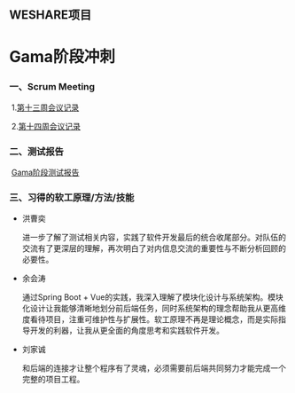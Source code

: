 ## WESHARE项目

# Gama阶段冲刺

### 一、Scrum Meeting

​	1.[第十三周会议记录](./week13.html)

​	2.[第十四周会议记录](./week14.html)

### 二、测试报告

​	[Gama阶段测试报告](./gamaTesting.html)

### 三、习得的软工原理/方法/技能

- 洪曹奕

  进一步了解了测试相关内容，实践了软件开发最后的统合收尾部分。对队伍的交流有了更深层的理解，再次明白了对内信息交流的重要性与不断分析回顾的必要性。

- 余会涛

  通过Spring Boot + Vue的实践，我深入理解了模块化设计与系统架构。模块化设计让我能够清晰地划分前后端任务，同时系统架构的理念帮助我从更高维度看待项目，注重可维护性与扩展性。软工原理不再是理论概念，而是实际指导开发的利器，让我从更全面的角度思考和实践软件开发。

- 刘家诚

  和后端的连接才让整个程序有了灵魂，必须需要前后端共同努力才能完成一个完整的项目工程。
